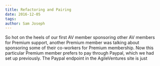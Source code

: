 ```yaml
---
title: Refactoring and Pairing
date: 2016-12-05
tags: 
author: Sam Joseph
---
```


So hot on the heels of our first AV member sponsoring other AV members for Premium support, another Premium member was talking about sponsoring some of their co-workers for Premium membership.  Now this particular Premium member prefers to pay through Paypal, which we had set up previously.  The Paypal endpoint in the AgileVentures site is just 
